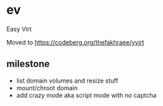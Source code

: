 # ev

Easy Virt

Moved to https://codeberg.org/thefakhraee/yvirt

## milestone

* list domain volumes and resize stuff
* mount/chroot domain
* add crazy mode aka script mode with no captcha
